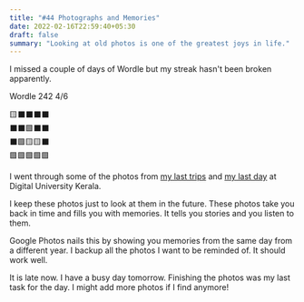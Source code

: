 ```yaml
---
title: "#44 Photographs and Memories"
date: 2022-02-16T22:59:40+05:30
draft: false
summary: "Looking at old photos is one of the greatest joys in life."
---
```


I missed a couple of days of Wordle but my streak hasn't been broken apparently.

Wordle 242 4/6

🟨⬛⬛⬛⬛\
⬛⬛🟩⬛⬛\
⬛🟩🟨🟨⬛\
🟩🟩🟩🟩🟩

I went through some of the photos from [my last trips](/dailies/13-2-22-varkala-and-punchakkari/) and [my last day](/dailies/15-2-22-end-of-an-era/) at Digital University Kerala.

I keep these photos just to look at them in the future. These photos take you back in time and fills you with memories. It tells you stories and you listen to them.

Google Photos nails this by showing you memories from the same day from a different year. I backup all the photos I want to be reminded of. It should work well.

It is late now. I have a busy day tomorrow. Finishing the photos was my last task for the day. I might add more photos if I find anymore!
